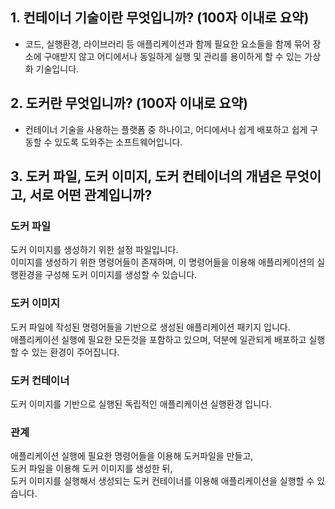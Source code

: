 ## 1. 컨테이너 기술이란 무엇입니까? (100자 이내로 요약)
- 코드, 실행환경, 라이브러리 등 애플리케이션과 함께 필요한 요소들을 함께 묶어 장소에 구애받지 않고 어디에서나 동일하게 실행 및 관리를 용이하게 할 수 있는 가상화 기술입니다.


## 2. 도커란 무엇입니까? (100자 이내로 요약)
- 컨테이너 기술을 사용하는 플랫폼 중 하나이고, 어디에서나 쉽게 배포하고 쉽게 구동할 수 있도록 도와주는 소프트웨어입니다.


## 3. 도커 파일, 도커 이미지, 도커 컨테이너의 개념은 무엇이고, 서로 어떤 관계입니까?
### 도커 파일
도커 이미지를 생성하기 위한 설정 파일입니다.    
이미지를 생성하기 위한 명령어들이 존재하며, 이 명령어들을 이용해 애플리케이션의 실행환경을 구성해 도커 이미지를 생성할 수 있습니다.    

### 도커 이미지
도커 파일에 작성된 명령어들을 기반으로 생성된 애플리케이션 패키지 입니다.    
애플리케이션 실행에 필요한 모든것을 포함하고 있으며, 덕분에 일관되게 배포하고 실행할 수 있는 환경이 주어집니다.     


### 도커 컨테이너
도커 이미지를 기반으로 실행된 독립적인 애플리케이션 실행환경 입니다.   


### 관계
애플리케이션 실행에 필요한 명령어들을 이용해 도커파일을 만들고,    
도커 파일을 이용해 도커 이미지를 생성한 뒤,   
도커 이미지를 실행해서 생성되는 도커 컨테이너를 이용해 애플리케이션을 실행할 수 있습니다.
